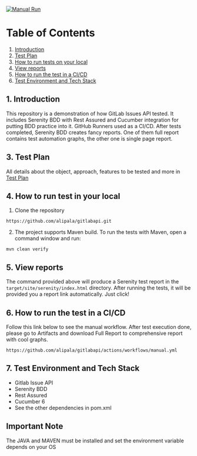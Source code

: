 [![Manual Run](https://github.com/alipala/gitlabapi/blob/master/.github/workflows/manual.yml/badge.svg)](https://github.com/alipala/gitlabapi/blob/master/.github/workflows/manual.yml)

# Table of Contents
1. [Introduction](#1-introduction)
2. [Test Plan](#2-test-plan)
3. [How to run tests on your local](#3-how-to-run-the-tests-on-your-local)
4. [View reports](#4-view-reports)
5. [How to run the test in a CI/CD](#5-how-to-run-the-test-in-a-cicd-github)
6. [Test Environment and Tech Stack](#6-test-environment-and-tech-stack)

## 1. Introduction
This repository is a demonstration of how GitLab Issues API tested.
It includes Serenity BDD with Rest Assured and Cucumber integration for putting BDD practice into it.
GitHub Runners used as a CI/CD. After tests completed, Serenity BDD creates fancy reports. One of them
full report contains test automation graphs, the other one is single page report.

## 3. Test Plan
All details about the object, approach, features to be tested and more in [Test Plan](docs/test_plan.md)

## 4. How to run test in your local
1. Clone the repository
```
https://github.com/alipala/gitlabapi.git
```

2. The project supports Maven build. To run the tests with Maven, open a command window and run:
```
mvn clean verify
```

## 5. View reports
The command provided above will produce a Serenity test report in the `target/site/serenity/index.html` directory.
After running the tests, it will be provided you a report link automatically. Just click!

## 6. How to run the test in a CI/CD
Follow this link below to see the manual workflow. After test execution done, please go to Artifacts and download Full Report
to comprehensive report with cool graphs.
```
https://github.com/alipala/gitlabapi/actions/workflows/manual.yml
```

## 7. Test Environment and Tech Stack
* Gitlab Issue API
* Serenity BDD
* Rest Assured
* Cucumber 6
* See the other dependencies in pom.xml

## Important Note
The JAVA and MAVEN must be installed and set the environment variable depends on your OS
